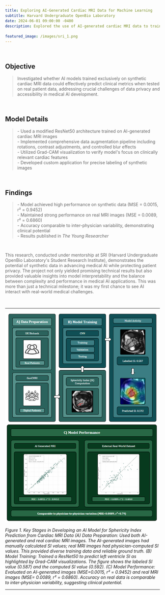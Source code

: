 ```yaml
---
title: Exploring AI-Generated Cardiac MRI Data for Machine Learning  
subtitle: Harvard Undergraduate OpenBio Laboratory  
date: 2024-06-01 09:00:00 -0400  
description: Explored the use of AI-generated cardiac MRI data to train machine learning models. Work addressed issues of data scarcity and patient privacy, evaluating whether models trained exclusively on synthetic data could still perform well on real-world datasets.
  
featured_image: /images/sri_1.png  
---
```


<br>

<h2>Objective</h2>
<blockquote>
<p style="color: #666;">Investigated whether AI models trained exclusively on synthetic cardiac MRI data could effectively predict clinical metrics when tested on real patient data, addressing crucial challenges of data privacy and accessibility in medical AI development.</p>
</blockquote>

<br>

<h2>Model Details</h2>
<blockquote>
<p style="color: #666;">
- Used a modified ResNet50 architecture trained on AI-generated cardiac MRI images<br>
- Implemented comprehensive data augmentation pipeline including rotations, contrast adjustments, and controlled blur effects<br>
- Utilized Grad-CAM visualization to verify model's focus on clinically relevant cardiac features<br>
- Developed custom application for precise labeling of synthetic images
</p>
</blockquote>

<br>

<h2>Findings</h2>
<blockquote>
<p style="color: #666;">
- Model achieved high performance on synthetic data (MSE = 0.0015, r² = 0.9452)<br>
- Maintained strong performance on real MRI images (MSE = 0.0089, r² = 0.6860)<br>
- Accuracy comparable to inter-physician variability, demonstrating clinical potential<br>
- Results published in <em>The Young Researcher</em>
</p>
</blockquote>

<br>

<p style="color: #666;">This research, conducted under mentorship at SRI (Harvard Undergraduate OpenBio Laboratory's Student Research Institute), demonstrates the potential of synthetic data in advancing medical AI while protecting patient privacy. The project not only yielded promising technical results but also provided valuable insights into model interpretability and the balance between complexity and performance in medical AI applications. This was more than just a technical milestone; it was my first chance to see AI interact with real-world medical challenges.</em></p>

<br>

---

<div class="gallery" data-columns="1">
	<img src="/images/sri_1.png">
	<img src="/images/sri_3.png">
</div>

<p><em>Figure 1. Key Stages in Developing an AI Model for Sphericity Index Prediction from Cardiac MRI Data
(A) Data Preparation: Used both AI-generated and real cardiac MRI images. The AI-generated images had manually calculated SI values; real MRI images had physician-computed SI values. This provided diverse training data and reliable ground truth. (B) Model Training: Trained a ResNet50 to predict left ventricle SI as highlighted by Grad-CAM visualizations. The figure shows the labeled SI value (0.587) and the computed SI value (0.592). (C) Model Performance: Evaluated on AI-generated images (MSE=0.0015, r² = 0.9452) and real MRI images (MSE= 0.0089, r² = 0.6860). Accuracy on real data is comparable to inter-physician variability, suggesting clinical potential.</em></p>

---


